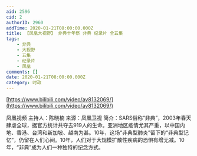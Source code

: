 ```yaml
---
aid: 2596
cid: 2
authorID: 2960
addTime: 2020-01-21T08:00:00.000Z
title: 【凤凰大视野】 非典十年祭 非典 纪录片 全五集
tags:
    - 非典
    - 大视野
    - 五集
    - 纪录片
    - 凤凰
comments: []
date: 2020-01-21T08:00:00.000Z
category: 时政
---
```


[https://www.bilibili.com/video/av8132069/](https://www.bilibili.com/video/av8132069/)

凤凰视频 主持人：陈晓楠 来源：凤凰卫视 简介：SARS俗称“非典”，2003年春天肆虐全球，据官方统计共夺去919人的生命。亚洲地区疫情尤其严重，以中国内地、香港、台湾和新加坡、越南为甚。10年，这场“非典型肺炎”留下的“非典型记忆”，仍留在人们心间。10年，人们对于大规模扩散性疾病的恐惧有增无减。10年，“非典”成为人们一种独特的纪念方式。
